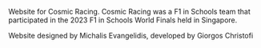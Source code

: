 Website for Cosmic Racing. 
Cosmic Racing was a F1 in Schools team that participated in the 2023 F1 in Schools World Finals held in Singapore.

Website designed by Michalis Evangelidis, developed by Giorgos Christofi
